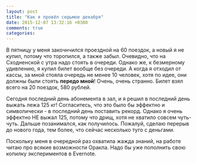 ```yaml
---
layout: post
title: "Как я провёл седьмое декабря"
date: 2015-12-07 13:32:16 +0300
comments: true
categories: 
---
```

В пятницу у меня закочнчился проездной на 60 поездок, а новый я не купил, потому что торопился, а также забыл. Очевидно, что на Сходненской с утра надо стоять в очереди. Однако же, к безмерному удивлению, я купил билет вообще без очереди. А когда я отходил от кассы, за мной стояла очередь не менее 10 человек, хотя по идее, они должны были стоять **передо мной**! Очень, очень странно. Билет взял всего на 20 поездок, 580 рублей.

Сегодня последний день абонемента в зал, и я решил в последний день выжать лежа 125 кг! Согласитесь, что это было бы эффектно и символически - в последний день поставить рекорд. Однако я очень эффектно НЕ выжал 125, потому что дрищ, хотя не хватило совсем чуть-чуть. Дальше позанимался, как получилось. Пожалуй, сделаю перерыв до нового года, тем более, что сейчас несколько туго с деньгами.

Поскольку меня в очередной раз охватила жажда знаний, на работе читаю про всякие возможности Оракла. Надо бы уже пополнить свою копилку экспериментов в Evernote.